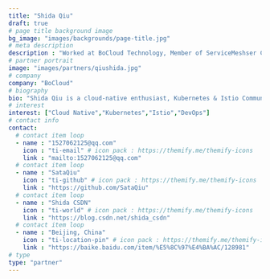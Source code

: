 ```yaml
---
title: "Shida Qiu"
draft: true
# page title background image
bg_image: "images/backgrounds/page-title.jpg"
# meta description
description : "Worked at BoCloud Technology, Member of ServiceMeshser Community Management Committee"
# partner portrait
image: "images/partners/qiushida.jpg"
# company
company: "BoCloud"
# biography
bio: "Shida Qiu is a cloud-native enthusiast, Kubernetes & Istio Community Reviewer, advocates open source technology, and is committed to related research in container orchestration, service mesh, and DevOps."
# interest
interest: ["Cloud Native","Kubernetes","Istio","DevOps"]
# contact info
contact:
  # contact item loop
  - name : "1527062125@qq.com"
    icon : "ti-email" # icon pack : https://themify.me/themify-icons
    link : "mailto:1527062125@qq.com"
  # contact item loop
  - name : "SataQiu"
    icon : "ti-github" # icon pack : https://themify.me/themify-icons
    link : "https://github.com/SataQiu"
  # contact item loop
  - name : "Shida CSDN"
    icon : "ti-world" # icon pack : https://themify.me/themify-icons
    link : "https://blog.csdn.net/shida_csdn"
  # contact item loop
  - name : "Beijing, China"
    icon : "ti-location-pin" # icon pack : https://themify.me/themify-icons
    link : "https://baike.baidu.com/item/%E5%8C%97%E4%BA%AC/128981"
# type
type: "partner"
---
```

